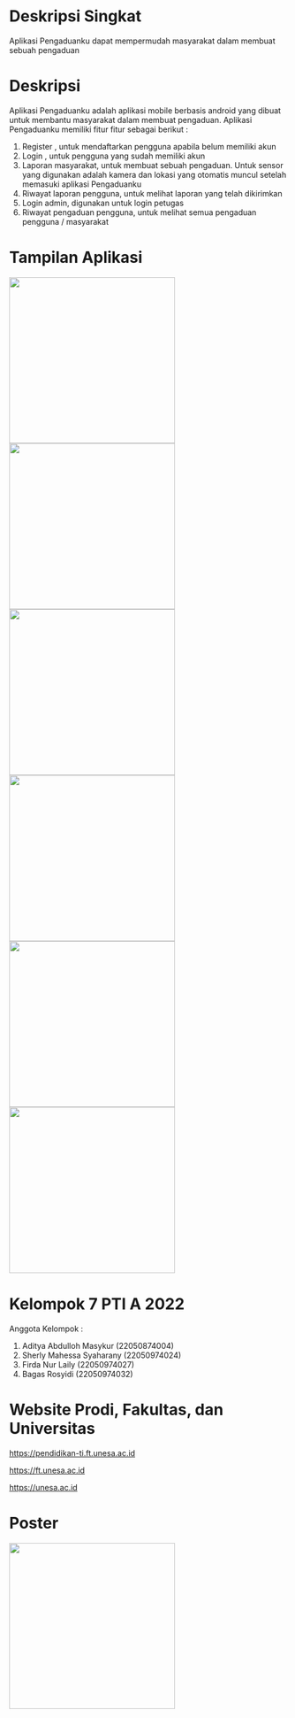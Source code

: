# Deskripsi Singkat
Aplikasi Pengaduanku dapat mempermudah masyarakat dalam membuat sebuah pengaduan

# Deskripsi
Aplikasi Pengaduanku adalah aplikasi mobile berbasis android yang dibuat untuk membantu masyarakat dalam membuat pengaduan. Aplikasi Pengaduanku memiliki fitur fitur sebagai berikut :
1. Register , untuk mendaftarkan pengguna apabila belum memiliki akun
2. Login , untuk pengguna yang sudah memiliki akun
3. Laporan masyarakat, untuk membuat sebuah pengaduan. Untuk sensor yang digunakan adalah kamera dan lokasi yang otomatis muncul setelah memasuki aplikasi Pengaduanku
4. Riwayat laporan pengguna, untuk melihat laporan yang telah dikirimkan
5. Login admin, digunakan untuk login petugas
6. Riwayat pengaduan pengguna, untuk melihat semua pengaduan pengguna / masyarakat

# Tampilan Aplikasi

<img src="https://github.com/Adit2205/Pengaduanku/assets/150405854/0bdf93b9-dcf5-4a3a-bbfc-253e9831449a" width="300" />

<img src="https://github.com/Adit2205/Pengaduanku/assets/150405854/0073f5af-6420-45ac-b301-da460dccdec4" width="300" />

<img src="https://github.com/Adit2205/Pengaduanku/assets/150405854/333dbefe-bc79-419e-a06d-7338085e7899" width="300" />

<img src="https://github.com/Adit2205/Pengaduanku/assets/150405854/1808ecb1-106e-4aa1-88e3-d4ba9eeb44c9" width="300" />

<img src="https://github.com/Adit2205/Pengaduanku/assets/150405854/68497588-7113-4405-9ca1-e3b00cc16ad4" width="300" />

<img src="https://github.com/Adit2205/Pengaduanku/assets/150405854/cafdc724-cac5-455e-96d7-0d51cc850d54" width="300" />

# Kelompok 7 PTI A 2022
Anggota Kelompok :
1. Aditya Abdulloh Masykur (22050874004)
2. Sherly Mahessa Syaharany (22050974024)
3. Firda Nur Laily (22050974027)
4. Bagas Rosyidi (22050974032)

# Website Prodi, Fakultas, dan Universitas
https://pendidikan-ti.ft.unesa.ac.id

https://ft.unesa.ac.id

https://unesa.ac.id

# Poster

<img src="https://github.com/Adit2205/Pengaduanku/assets/150405854/a5b32a0b-81bc-47bb-8481-4f058def9bf6" width="300" />
